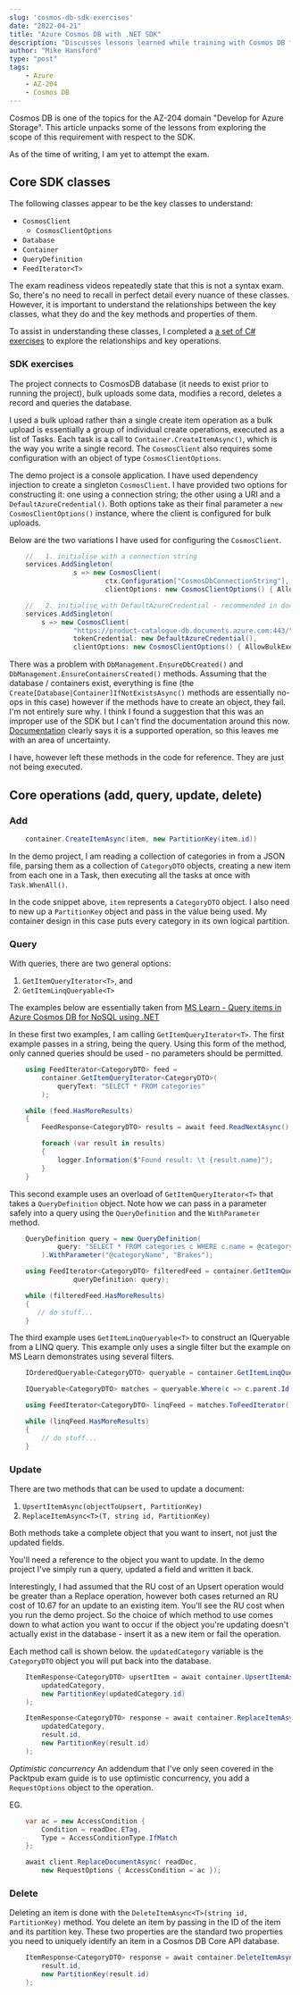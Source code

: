 ```yaml
---
slug: 'cosmos-db-sdk-exercises'
date: "2022-04-21"
title: "Azure Cosmos DB with .NET SDK"
description: "Discusses lessons learned while training with Cosmos DB for AZ-204"
author: "Mike Hansford"
type: "post"
tags:
    - Azure
    - AZ-204
    - Cosmos DB
---
```


Cosmos DB is one of the topics for the AZ-204 domain "Develop for Azure Storage". This article unpacks some of the lessons from exploring the scope of this requirement with respect to the SDK. 

As of the time of writing, I am yet to attempt the exam.

## Core SDK classes
The following classes appear to be the key classes to understand:
* ```CosmosClient```
    * ```CosmosClientOptions```
* ```Database```
* ```Container```
* ```QueryDefinition```
* ```FeedIterator<T>```

The exam readiness videos repeatedly state that this is not a syntax exam. So, there's no need to recall in perfect detail every nuance of these classes. However, it is important to understand the relationships between the key classes, what they do and the key methods and properties of them.

To assist in understanding these classes, I completed a [a set of C# exercises](https://github.com/mikehans/az-cosmosdb-sdk-exercises) to explore the relationships and key operations.

### SDK exercises
The project connects to CosmosDB database (it needs to exist prior to running the project), bulk uploads some data, modifies a record, deletes a record and queries the database. 

I used a bulk upload rather than a single create item operation as a bulk upload is essentially a group of individual create operations, executed as a list of Tasks. Each task is a call to ```Container.CreateItemAsync()```, which is the way you write a single record. The ```CosmosClient``` also requires some configuration with an object of type ```CosmosClientOptions```.

The demo project is a console application. I have used dependency injection to create a singleton ```CosmosClient```. I have provided two options for constructing it: one using a connection string; the other using a URI and a ```DefaultAzureCredential()```.  Both options take as their final parameter a ```new CosmosClientOptions()``` instance, where the client is configured for bulk uploads.

Below are the two variations I have used for configuring the ```CosmosClient```.
```csharp
    //   1. initialise with a connection string
    services.AddSingleton(
                s => new CosmosClient(
                        ctx.Configuration["CosmosDbConnectionString"],
                        clientOptions: new CosmosClientOptions() { AllowBulkExecution = true }));
```

```csharp
    //   2. initialise with DefaultAzureCredential - recommended in docs
    services.AddSingleton(
        s => new CosmosClient(
                "https://product-catalogue-db.documents.azure.com:443/",
                tokenCredential: new DefaultAzureCredential(),
                clientOptions: new CosmosClientOptions() { AllowBulkExecution = true }));
```

There was a problem with ```DbManagement.EnsureDbCreated()``` and ```DbManagement.EnsureContainersCreated()``` methods. Assuming that the database / containers exist, everything is fine (the ```Create[Database|Container]IfNotExistsAsync()``` methods are essentially no-ops in this case) however if the methods have to create an object, they fail. I'm not entirely sure why. I think I found a suggestion that this was an improper use of the SDK but I can't find the documentation around this now. [Documentation](https://learn.microsoft.com/en-us/azure/cosmos-db/nosql/how-to-dotnet-create-container) clearly says it is a supported operation, so this leaves me with an area of uncertainty.

I have, however left these methods in the code for reference. They are just not being executed.

## Core operations (add, query, update, delete)
### Add
```csharp
    container.CreateItemAsync(item, new PartitionKey(item.id))
```

In the demo project, I am reading a collection of categories in from a JSON file, parsing them as a collection of ```CategoryDTO``` objects, creating a new item from each one in a Task, then executing all the tasks at once with ```Task.WhenAll()```.

In the code snippet above, ```item``` represents a ```CategoryDTO``` object. I also need to new up a ```PartitionKey``` object and pass in the value being used. My container design in this case puts every category in its own logical partition.

### Query
With queries, there are two general options:
1. ```GetItemQueryIterator<T>```, and
1. ```GetItemLinqQueryable<T>```

The examples below are essentially taken from [MS Learn - Query items in Azure Cosmos DB for NoSQL using .NET](https://learn.microsoft.com/en-us/azure/cosmos-db/nosql/how-to-dotnet-query-items)

In these first two examples, I am calling ```GetItemQueryIterator<T>```. The first example passes in a string, being the query. Using this form of the method, only canned queries should be used - no parameters should be permitted.
```csharp
    using FeedIterator<CategoryDTO> feed =
        container.GetItemQueryIterator<CategoryDTO>(
            queryText: "SELECT * FROM categories"
        );

    while (feed.HasMoreResults)
    {
        FeedResponse<CategoryDTO> results = await feed.ReadNextAsync();

        foreach (var result in results)
        {
            logger.Information($"Found result: \t {result.name}");
        }
    }
```

This second example uses an overload of ```GetItemQueryIterator<T>``` that takes a ```QueryDefinition``` object. Note how we can pass in a parameter safely into a query using the ```QueryDefinition``` and the ```WithParameter``` method.
```csharp
    QueryDefinition query = new QueryDefinition(
            query: "SELECT * FROM categories c WHERE c.name = @categoryName"
        ).WithParameter("@categoryName", "Brakes");

    using FeedIterator<CategoryDTO> filteredFeed = container.GetItemQueryIterator<CategoryDTO>(
                queryDefinition: query);

    while (filteredFeed.HasMoreResults)
    {
       // do stuff...
    }
```
The third example uses ```GetItemLinqQueryable<T>``` to construct an IQueryable from a LINQ query. This example only uses a single filter but the example on MS Learn demonstrates using several filters.
```csharp
    IOrderedQueryable<CategoryDTO> queryable = container.GetItemLinqQueryable<CategoryDTO>();

    IQueryable<CategoryDTO> matches = queryable.Where(c => c.parent.Id == "cat2");

    using FeedIterator<CategoryDTO> linqFeed = matches.ToFeedIterator();

    while (linqFeed.HasMoreResults)
    {
        // do stuff...
    }
```

### Update
There are two methods that can be used to update a document:
1. ```UpsertItemAsync(objectToUpsert, PartitionKey)```
1. ```ReplaceItemAsync<T>(T, string id, PartitionKey)```

Both methods take a complete object that you want to insert, not just the updated fields. 

You'll need a reference to the object you want to update. In the demo project I've simply run a query, updated a field and written it back.

Interestingly, I had assumed that the RU cost of an Upsert operation would be greater than a Replace operation, however both cases returned an RU cost of 10.67 for an update to an existing item. You'll see the RU cost when you run the demo project. So the choice of which method to use comes down to what action you want to occur if the object you're updating doesn't actually exist in the database - insert it as a new item or fail the operation.

Each method call is shown below. the ```updatedCategory``` variable is the ```CategoryDTO``` object you will put back into the database.

```csharp
    ItemResponse<CategoryDTO> upsertItem = await container.UpsertItemAsync(
        updatedCategory, 
        new PartitionKey(updatedCategory.id)
    );

    ItemResponse<CategoryDTO> response = await container.ReplaceItemAsync<CategoryDTO>(
        updatedCategory, 
        result.id, 
        new PartitionKey(result.id)
    );
```

_Optimistic concurrency_
An addendum that I've only seen covered in the Packtpub exam guide is to use optimistic concurrency, you add a ```RequestOptions``` object to the operation.

EG.
```csharp
    var ac = new AccessCondition { 
        Condition = readDoc.ETag,
        Type = AccessConditionType.IfMatch
    };

    await client.ReplaceDocumentAsync( readDoc, 
        new RequestOptions { AccessCondition = ac });
```

### Delete
Deleting an item is done with the ```DeleteItemAsync<T>(string id, PartitionKey)``` method. You delete an item by passing in the ID of the item and its partition key. These two properties are the standard two properties you need to uniquely identify an item in a Cosmos DB Core API database.

```csharp
    ItemResponse<CategoryDTO> response = await container.DeleteItemAsync<CategoryDTO>(
        result.id, 
        new PartitionKey(result.id)
    );
```